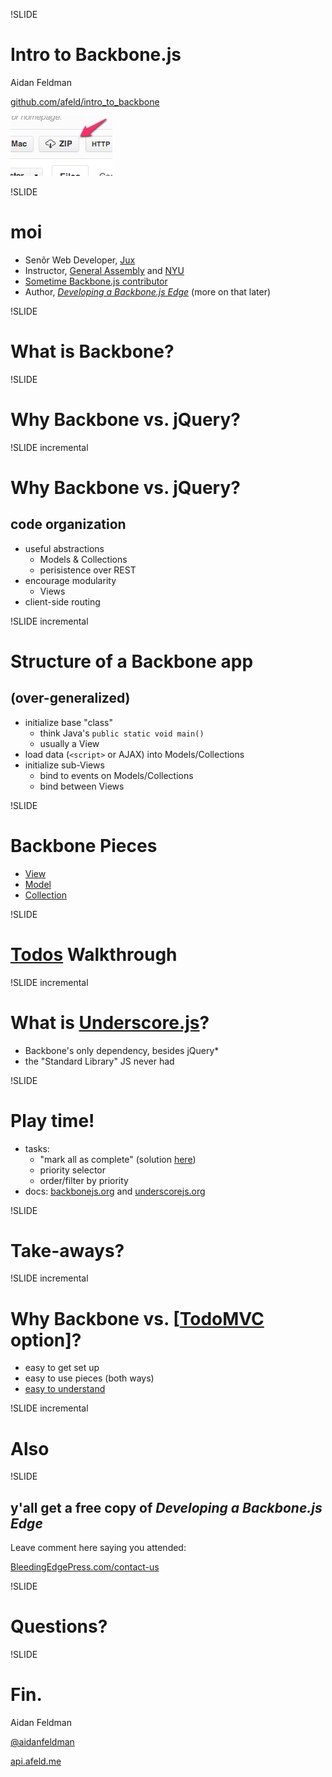 !SLIDE

# Intro to Backbone.js

Aidan Feldman

[github.com/afeld/intro\_to\_backbone](https://github.com/afeld/intro_to_backbone)

[![ZIP download](zip.png)](https://github.com/afeld/intro_to_backbone/archive/master.zip)

!SLIDE

# moi

* Senõr Web Developer, [Jux](https://jux.com)
* Instructor, [General Assembly](https://generalassemb.ly/) and [NYU](http://scps.nyu.edu/content/scps/faculty/faculty-profile.html?id=14293)
* [Sometime Backbone.js contributor](https://github.com/documentcloud/backbone/contributors)
* Author, *[Developing a Backbone.js Edge](http://bleedingedgepress.com/our-books/)* (more on that later)

!SLIDE

# What is Backbone?

!SLIDE

# Why Backbone vs. jQuery?

!SLIDE incremental

# Why Backbone vs. jQuery?

## code organization

* useful abstractions
    * Models & Collections
    * perisistence over REST
* encourage modularity
    * Views
* client-side routing

!SLIDE incremental

# Structure of a Backbone app

## (over-generalized)

* initialize base "class"
    * think Java's `public static void main()`
    * usually a View
* load data (`<script>` or AJAX) into Models/Collections
* initialize sub-Views
    * bind to events on Models/Collections
    * bind between Views

!SLIDE

# Backbone Pieces

* [View](http://backbonejs.org/#View)
* [Model](http://backbonejs.org/#Model)
* [Collection](http://backbonejs.org/#Collection)

!SLIDE

# [Todos](https://github.com/afeld/intro_to_backbone/tree/master/todos) Walkthrough

!SLIDE incremental

# What is [Underscore.js](http://underscorejs.org/)?

* Backbone's only dependency, besides jQuery\*
* the "Standard Library" JS never had

!SLIDE

# Play time!

* tasks:
    * "mark all as complete" (solution [here](https://github.com/documentcloud/backbone/tree/0.9.10/examples/todos))
    * priority selector
    * order/filter by priority
* docs: [backbonejs.org](http://backbonejs.org/) and [underscorejs.org](http://underscorejs.org/)

!SLIDE

# Take-aways?

!SLIDE incremental

# Why Backbone vs. [[TodoMVC](http://addyosmani.github.com/todomvc/) option]?

* easy to get set up
* easy to use pieces (both ways)
* [easy to understand](http://backbonejs.org/docs/backbone.html)

!SLIDE incremental

# Also

!SLIDE

## y'all get a free copy of *Developing a Backbone.js Edge*

Leave comment here saying you attended:

[BleedingEdgePress.com/contact-us](http://bleedingedgepress.com/contact-us/)

!SLIDE

# Questions?

!SLIDE

# Fin.

Aidan Feldman

[@aidanfeldman](https://twitter.com/aidanfeldman)

[api.afeld.me](http://api.afeld.me)
